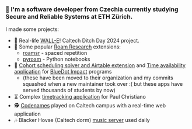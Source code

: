 ### 👋 I'm a software developer from Czechia currently studying Secure and Reliable Systems at ETH Zürich. 

I made some projects:

- 🤖 Real-life [WALL-E](https://github.com/akrivka/WALL-E)! Caltech Ditch Day 2024 project.
- 🧩 Some popular [Roam Research](https://roamresearch.com/) extensions:
  - [roamsr](https://github.com/akrivka/roamsr) - spaced repetition
  - [pyroam](https://github.com/akrivka/pyroam) - Python notebooks
- 🔵 [Cohort scheduling solver and Airtable extension](https://github.com/bluedotimpact/cohort-scheduling-extension) and [Time availability application](https://github.com/bluedotimpact/bluedot) for [BlueDot Impact](https://bluedot.org/) programs
  - (these have been moved to their organization and my commits squashed when a new maintainer took over :( but these apps have served thousands of students by now)
- ⏳ Complex [timetracking application](https://github.com/akrivka/timetracking) for Paul Christiano
- 🕵️ [Codenames](https://github.com/akrivka/codenames) played on Caltech campus with a real-time web application
- 🎶 Blacker Hovse (Caltech dorm) [music server](https://github.com/akrivka/nearer-music-server) used daily
